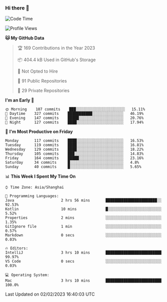 ### Hi there 👋

<!--
**qbosen/qbosen** is a ✨ _special_ ✨ repository because its `README.md` (this file) appears on your GitHub profile.

Here are some ideas to get you started:

- 🔭 I’m currently working on ...
- 🌱 I’m currently learning ...
- 👯 I’m looking to collaborate on ...
- 🤔 I’m looking for help with ...
- 💬 Ask me about ...
- 📫 How to reach me: ...
- 😄 Pronouns: ...
- ⚡ Fun fact: ...
-->

<!--START_SECTION:waka-->
![Code Time](http://img.shields.io/badge/Code%20Time-1%2C149%20hrs%2015%20mins-blue)

![Profile Views](http://img.shields.io/badge/Profile%20Views-2-blue)

**🐱 My GitHub Data** 

> 🏆 169 Contributions in the Year 2023
 > 
> 📦 404.4 kB Used in GitHub's Storage 
 > 
> 🚫 Not Opted to Hire
 > 
> 📜 91 Public Repositories 
 > 
> 🔑 29 Private Repositories  
 > 
**I'm an Early 🐤** 

```text
🌞 Morning    107 commits    ███░░░░░░░░░░░░░░░░░░░░░░   15.11% 
🌆 Daytime    327 commits    ███████████░░░░░░░░░░░░░░   46.19% 
🌃 Evening    147 commits    █████░░░░░░░░░░░░░░░░░░░░   20.76% 
🌙 Night      127 commits    ████░░░░░░░░░░░░░░░░░░░░░   17.94%

```
📅 **I'm Most Productive on Friday** 

```text
Monday       117 commits    ████░░░░░░░░░░░░░░░░░░░░░   16.53% 
Tuesday      119 commits    ████░░░░░░░░░░░░░░░░░░░░░   16.81% 
Wednesday    129 commits    ████░░░░░░░░░░░░░░░░░░░░░   18.22% 
Thursday     105 commits    ███░░░░░░░░░░░░░░░░░░░░░░   14.83% 
Friday       164 commits    █████░░░░░░░░░░░░░░░░░░░░   23.16% 
Saturday     34 commits     █░░░░░░░░░░░░░░░░░░░░░░░░   4.8% 
Sunday       40 commits     █░░░░░░░░░░░░░░░░░░░░░░░░   5.65%

```


📊 **This Week I Spent My Time On** 

```text
⌚︎ Time Zone: Asia/Shanghai

💬 Programming Languages: 
Java                     2 hrs 56 mins       ███████████████████████░░   92.53% 
Kotlin                   10 mins             █░░░░░░░░░░░░░░░░░░░░░░░░   5.52% 
Properties               2 mins              ░░░░░░░░░░░░░░░░░░░░░░░░░   1.35% 
GitIgnore file           1 min               ░░░░░░░░░░░░░░░░░░░░░░░░░   0.57% 
Markdown                 0 secs              ░░░░░░░░░░░░░░░░░░░░░░░░░   0.03%

🔥 Editors: 
IntelliJ                 3 hrs 10 mins       █████████████████████████   99.97% 
VS Code                  0 secs              ░░░░░░░░░░░░░░░░░░░░░░░░░   0.03%

💻 Operating System: 
Mac                      3 hrs 10 mins       █████████████████████████   100.0%

```


 Last Updated on 02/02/2023 16:40:03 UTC
<!--END_SECTION:waka-->
